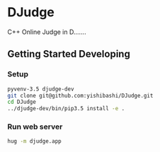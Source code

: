 # DJudge

C++ Online Judge in D.......

## Getting Started Developing

### Setup

```bash
pyvenv-3.5 djudge-dev
git clone git@github.com:yishibashi/DJudge.git
cd DJudge
../djudge-dev/bin/pip3.5 install -e .
```

### Run web server

```bash
hug -m djudge.app
```